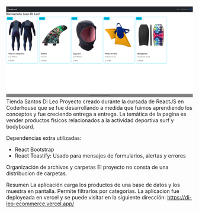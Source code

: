 ![App image](./public/homeImage.png)
Tienda Santos Di Leo
Proyecto creado durante la cursada de ReactJS en Coderhouse que se fue desarrollando a medida que fuimos aprendiendo los conceptos y fue creciendo entrega a entrega. La temática de la pagina es vender productos fisicos relacionados a la actividad deportiva surf y bodyboard.

Dependencias extra utilizadas:
- React Bootstrap
- React Toastify: Usado para mensajes de formularios, alertas y errores


Organización de archivos y carpetas
El proyecto no consta de una distribucion de carpetas.

Resumen
La aplicación carga los productos de una base de datos y los muestra en pantalla. Permite filtrarlos por categorías.
La aplicacion fue deployeada en vercel y se puede visitar en la siguiente dirección: https://di-leo-ecommerce.vercel.app/